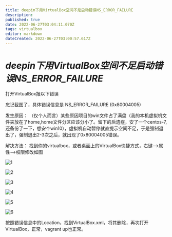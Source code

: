 ```yaml
---
title: deepin下用VirtualBox空间不足启动错误NS_ERROR_FAILURE
description: 
published: true
date: 2022-06-27T03:04:11.070Z
tags: virtualbox
editor: markdown
dateCreated: 2022-06-27T03:00:57.617Z
---
```


# ***deepin下用VirtualBox空间不足启动错误NS_ERROR_FAILURE***

打开VirtualBox报以下错误

忘记截图了，具体错误信息是 NS_ERROR_FAILURE (0x80004005)

发生原因：
（仅个人而言）某些原因项目的win文件占了满盘（我的本机虚拟机文件夹放在了home,home文件分区应该分小了。留下的后遗症，安了一个centos-7,还备份了一下，想安个win10），虚拟机自动暂停就直提示空间不足，于是强制退出了，强制退出2-3次之后，就出现了0x80004005错误。

解决方法：
找到你的virtualbox，或者桌面上的VirtualBox快捷方式，右键–>属性–>权限修改如图

![1](https://storage.deepin.org/thread/202203221149488047_%E6%88%AA%E5%9B%BE_%E9%80%89%E6%8B%A9%E5%8C%BA%E5%9F%9F_20220322071309.png)

![2](https://storage.deepin.org/thread/202203221207132888_%E5%BD%95%E5%B1%8F_%E9%80%89%E6%8B%A9%E5%8C%BA%E5%9F%9F_20220322120616.gif)

![3](https://storage.deepin.org/thread/202203221208373015_%E6%88%AA%E5%9B%BE_%E9%80%89%E6%8B%A9%E5%8C%BA%E5%9F%9F_20220322071020.png)

![4](https://storage.deepin.org/thread/202203221208373015_%E6%88%AA%E5%9B%BE_%E9%80%89%E6%8B%A9%E5%8C%BA%E5%9F%9F_20220322071020.png)

![5](https://storage.deepin.org/thread/202203221208565541_%E6%88%AA%E5%9B%BE_%E9%80%89%E6%8B%A9%E5%8C%BA%E5%9F%9F_20220322071105.png)

![6](https://storage.deepin.org/thread/20220322120906408_%E6%88%AA%E5%9B%BE_%E9%80%89%E6%8B%A9%E5%8C%BA%E5%9F%9F_20220322071657.png)

按照错误信息中的Location，找到VirtualBox.xml，将其删除，再次打开VirtualBox，正常，vagrant up也正常。

